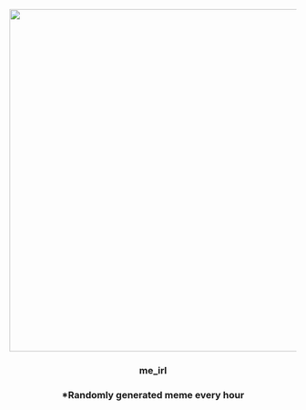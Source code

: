 <p align="center">
        <img src="https://i.redd.it/uu3cp8zgc0a91.jpg" width="600" height="600">
        </p>
        <h3 align="center">me_irl</h3>
        <h3 align="center">*Randomly generated meme every hour</h3>
    